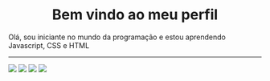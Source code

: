<h1 align="center">Bem vindo ao meu perfil</h1>
Olá, sou iniciante no mundo da programação e estou aprendendo Javascript, CSS e HTML

*** 
<div>
  <a href="https://instagram.com/dosswr" target="_blank"><img src="https://img.shields.io/badge/-Instagram-%23E4405F?style=for-the-badge&logo=instagram&logoColor=white" target="_blank"></a>
  <a href="https://www.linkedin.com/in/mtcatarina" target="_blank"><img src="https://img.shields.io/badge/-LinkedIn-%230077B5?style=for-the-badge&logo=linkedin&logoColor=white" target="_blank"></a>
  <a href="https://twitter.com/DossWR" target="_blank"><img src="https://img.shields.io/badge/Twitter-1DA1F2?style=for-the-badge&logo=twitter&logoColor=white" target="_blank"></a>
  <a href="https://medium.com/@dossdev" target="blank"><img src="https://img.shields.io/badge/Medium-12100E?style=for-the-badge&logo=medium&logoColor=white"></a>
</div>
